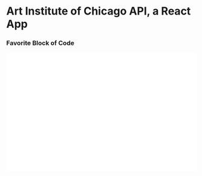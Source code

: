 
# Art Institute of Chicago API, a React App
### Favorite Block of Code
![Favorite Block of Code](src/assets/favorite-code.svg)